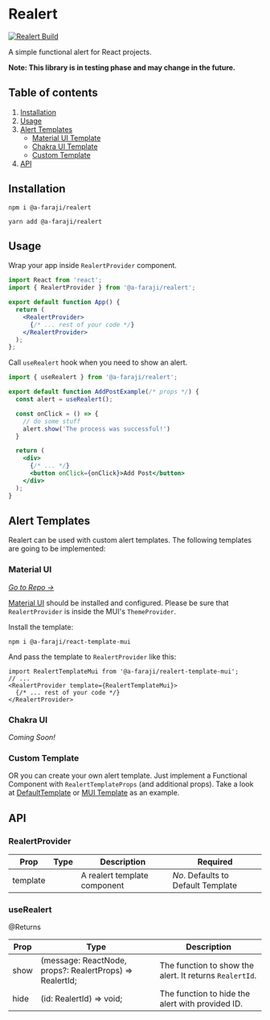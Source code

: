 # Realert

[![Realert Build](https://github.com/a-faraji/realert/actions/workflows/build.yml/badge.svg)](https://github.com/a-faraji/realert/actions/workflows/build.yml)

A simple functional alert for React projects.

**Note: This library is in testing phase and may change in the future.**

## Table of contents

1. [Installation](#installation)
2. [Usage](#usage)
3. [Alert Templates](#alert-templates)
    - [Material UI Template](#material-ui)
    - [Chakra UI Template](#chakra-ui)
    - [Custom Template](#custom-template)
4. [API](#api)

## Installation

```shell
npm i @a-faraji/realert
```

```shell
yarn add @a-faraji/realert
```

## Usage

Wrap your app inside `RealertProvider` component.

```jsx
import React from 'react';
import { RealertProvider } from '@a-faraji/realert';

export default function App() {
  return (
    <RealertProvider>
      {/* ... rest of your code */}
    </RealertProvider>
  );
};
```

Call `useRealert` hook when you need to show an alert.

```jsx
import { useRealert } from '@a-faraji/realert';

export default function AddPostExample(/* props */) {
  const alert = useRealert();

  const onClick = () => {
    // do some stuff
    alert.show('The process was successful!')
  }

  return (
    <div>
      {/* ... */}
      <button onClick={onClick}>Add Post</button>
    </div>
  );
}
```

## Alert Templates

Realert can be used with custom alert templates. The following templates are going to be implemented:

### Material UI

[*Go to Repo →*](https://github.com/a-faraji/realert-template-mui)

[Material UI](https://mui.com/) should be installed and configured.
Please be sure that `RealertProvider` is inside the MUI's `ThemeProvider`.

Install the template:

```shell
npm i @a-faraji/react-template-mui
```

And pass the template to `RealertProvider` like this:

```tsx
import RealertTemplateMui from '@a-faraji/realert-template-mui';
// ...
<RealertProvider template={RealertTemplateMui}>
  {/* ... rest of your code */}
</RealertProvider>
```

### Chakra UI

*Coming Soon!*

### Custom Template

OR you can create your own alert template. Just implement a Functional Component with `RealertTemplateProps`
(and additional props). Take a look at [DefaultTemplate](src/templates/DefaultTemplate.tsx)
or [MUI Template](https://github.com/a-faraji/realert-template-mui) as an example.

## API

### RealertProvider

| Prop     | Type | Description                  | Required                           |
|----------|------|------------------------------|------------------------------------|
| template |      | A realert template component | *No*. Defaults to Default Template |

### useRealert

@Returns

| Prop | Type                                                                    | Description                                             |
|------|-------------------------------------------------------------------------|---------------------------------------------------------|
| show | (message: ReactNode, props?: RealertProps<TemplateProps>) => RealertId; | The function to show the alert. It returns `RealertId`. |
| hide | (id: RealertId) => void;                                                | The function to hide the alert with provided ID.        |                                                  |
